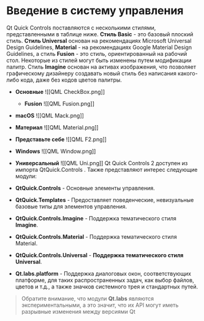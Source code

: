 # Введение в систему управления

Qt Quick Controls поставляются с несколькими стилями, представленными в таблице ниже. **Стиль Basic** - это базовый плоский стиль. **Стиль Universal** основан на рекомендациях Microsoft Universal Design Guidelines, **Material** - на рекомендациях Google Material Design Guidelines, а стиль **Fusion** - это стиль, ориентированный на рабочий стол.
Некоторые из стилей могут быть изменены путем модификации палитр. Стиль **Imagine** основан на активах изображения, что позволяет графическому дизайнеру создавать новый стиль без написания какого-либо кода, даже без кодов цветов палитры.
* **Основные**
	![[QML CheckBox.png]]
	
	* **Fusion**
	![[QML Fusion.png]]
	
* **macOS**
	![[QML Mack.png]]

* **Материал**
![[QML Material.png]]

* **Представьте себе**
![[QML F2.png]]

* **Windows**
![[QML Window.png]]

* **Универсальный**
![[QML Uni.png]]
Qt Quick Controls 2 доступен из импорта QtQuick.Controls . Также представляют интерес следующие модули:
* **QtQuick.Controls** - Основные элементы управления.
* **QtQuick.Templates** - Предоставляет поведенческие, невизуальные базовые типы для элементов управления.
* **QtQuick.Controls.Imagine** - Поддержка тематического стиля **Imagine**.
* **QtQuick.Controls.Material** - Поддержка тематического стиля Material.
* **QtQuick.Controls.Universal** - **Поддержка тематического стиля Universal**.
* **Qt.labs.platform** - Поддержка диалоговых окон, соответствующих платформе, для таких распространенных задач, как выбор файлов, цветов и т.д., а также значков системного трея и стандартных путей.

> Обратите внимание, что модули **Qt.labs** являются экспериментальными, а это значит, что их API могут иметь разрывные изменения между версиями Qt





























